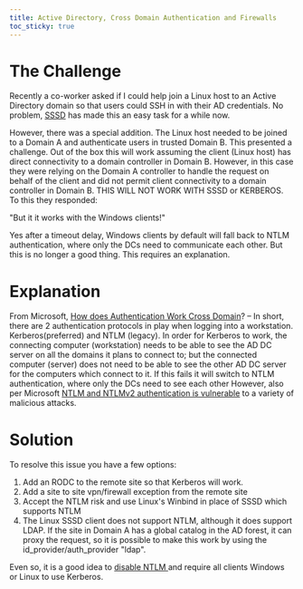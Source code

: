 ```yaml
---
title: Active Directory, Cross Domain Authentication and Firewalls
toc_sticky: true
---
```


# The Challenge
Recently a co-worker asked if I could help join a Linux host to an Active Directory domain so that users could SSH in with their AD credentials. No problem, [SSSD](https://sssd.io/docs/users/ad_provider.html) has made this an easy task for a while now. 

However, there was a special addition. The Linux host needed to be joined to a Domain A and authenticate users in trusted Domain B. This presented a challenge. Out of the box this will work assuming the client (Linux host) has direct connectivity to a domain controller in Domain B. However, in this case they were relying on the Domain A controller to handle the request on behalf of the client and did not permit client connectivity to a domain controller in Domain B. THIS WILL NOT WORK WITH SSSD or KERBEROS. To this they responded:

"But it it works with the Windows clients!"

Yes after a timeout delay, Windows clients by default will fall back to NTLM authentication, where only the DCs need to communicate each other. But this is no longer a good thing. This requires an explanation.

# Explanation
From Microsoft, [How does Authentication Work Cross Domain](https://docs.microsoft.com/en-us/archive/blogs/anthonw/how-does-authentication-work-cross-domain)? – In short, there are 2 authentication protocols in play when logging into a workstation. Kerberos(preferred) and NTLM (legacy). In order for Kerberos to work, the connecting computer (workstation) needs to be able to see the AD DC server on all the domains it plans to connect to; but the connected computer (server) does not need to be able to see the other AD DC server for the computers which connect to it. If this fails it will switch to NTLM authentication, where only the DCs need to see each other However, also per Microsoft [NTLM and NTLMv2 authentication is vulnerable](https://docs.microsoft.com/en-us/windows/security/threat-protection/security-policy-settings/network-security-restrict-ntlm-ntlm-authentication-in-this-domain) to a variety of malicious attacks. 

# Solution
To resolve this issue you have a few options:
1. Add an RODC to the remote site so that Kerberos will work.
2. Add a site to site vpn/firewall exception from the remote site
3. Accept the NTLM risk and use Linux's Winbind in place of SSSD which supports NTLM
4. The Linux SSSD client does not support NTLM, although it does support LDAP. If the site in Domain A has a global catalog in the AD forest, it can proxy the request, so it is possible to make this work by using the id_provider/auth_provider "ldap". 

Even so, it is a good idea to [disable NTLM ](https://docs.microsoft.com/en-us/windows/security/threat-protection/security-policy-settings/network-security-restrict-ntlm-ntlm-authentication-in-this-domain)and require all clients Windows or Linux to use Kerberos.
